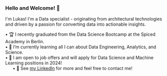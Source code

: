 ### Hello and Welcome! 👋

I'm Lukas! I'm a Data specialist - originating from architectural technologies and driven by a passion for converting data into actionable insights.
  
  • 🏆 I recently graduated from the Data Science Bootcamp at the Spiced Academy in Berlin.\
  • 🌱 I’m currently learning all I can about Data Engineering, Analytics, and Science.\
  • 🔭 I am open to job offers and will apply for Data Science and Machine Learning positions in 2024!\
  &nbsp;&nbsp;&nbsp;&nbsp;&nbsp; • 💬 See [my LinkedIn](https://www.linkedin.com/in/lukas-kaufmann-0053a5197/) for more and feel free to contact me!

